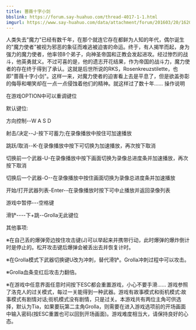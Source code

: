 ```yaml
---
title: 蔷薇十字小剑
bbslink: https://forum.say-huahuo.com/thread-4017-1-1.html
imgurl: https://www.say-huahuo.com/data/attachment/forum/201603/20/162044g9vftdet1gcmvs5f.jpg
---
```


人类失去&quot;魔力&quot;已经有数千年，在那个就连它存在都鲜为人知的年代，偶尔诞生的&quot;魔力使者&quot;被视为邪恶的象征而难逃被迫害的命运。终于，有人揭竿而起，身为强力的魔力使者，他率领8个弟子，向神圣帝国和正教会发起进攻。经过惨烈的战斗，他英勇就义。不过可喜的是，他的遗志开花结果，作为帝国的战斗力，魔力使者的存在终于得到了承认。这就是后世所说的RKS，Rosenkreuzstilette，也即&quot;蔷薇十字小剑&quot;。这样一来，对魔力使者的迫害看上去是平息了，但是欲盖弥彰的侮辱和嘲笑却在一点一点侵蚀着他们的精神。就这样过了数十年……
操作说明

在游戏OPTION中可以重调键位

默认键位:

方向控制--W A S D

射击/决定--J-按下可蓄力;在录像播放中按住可加速播放

跳跃/取消--K-在录像播放中按下可切换为加速播放，再次按下取消

切换前一个武器-U-在录像播放中按下画面切换为录像总进度条并加速播放，再次按下取消

切换后一个武器-O--在录像播放中按住画面切换为录像总进度条并加速播放

开始/打开武器列表-Enter--在录像播放时按下可中止播放并返回录像列表

游戏中暂停---空格键

滑铲----下+跳--Grolla无此键位

其他事项:

※在自己丢的爆弹旁边按住攻击键(J)可以举起来并携带行动，此时爆弹的爆炸倒计时是停止的。松开攻击键后爆弹会被丢出去并恢复计时。

※在Grolla模式下武器切换键U改为冲刺，替代滑铲。Grolla冲刺过程中可以攻击。

※Grolla血条变红后攻击力翻倍。

※在游戏中任意界面任意时间按下ESC都会重置游戏，小心不要手滑……
游戏参照了洛克人的过关模式，每过一关能得到一种武器。游戏有故事模式和街机模式:故事模式有剧情对话;街机模式没有剧情，只是过关。本游戏共有两位主角可供选择，默认为Tia，如果要玩第二主角Grolla，则需要在进入游戏选项前的开场画面中输入密码(按ESC重置也可以回到开场画面)。游戏难度相当大，请保持良好的心态。<!--more-->
